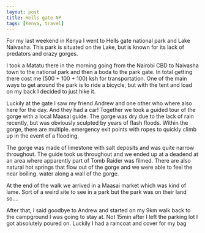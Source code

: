 ```yaml
---
layout: post
title: Hells gate NP
tags: [Kenya, travel]
---
```

For my last weekend in Kenya I went to Hells gate national park and Lake
Naivasha. This park is situated on the Lake, but is known for its lack of
predators and crazy gorges. 

I took a Matatu there in the morning going from the Nairobi CBD to Naivasha town
to the national park and then a boda to the park gate. In total getting there
cost me (500 + 100 + 100) ksh for transportation. One of the main ways to get
around the park is to ride a bicycle, but with the tent and load on my back I
decided to just hike it.

Luckily at the gate I saw my friend Andrew and one other who where also here for
the day. And they had a car! Together we took a guided tour of the gorge with a 
local Maasai guide. The gorge was dry due to the lack of rain recently, but was 
obviously sculpted by years of flash floods. Within the gorge, there are
multiple.  emergency exit points with ropes to quickly climb up in the event of 
a flooding.

The gorge was made of limestone with salt deposits and was quite narrow  
throughout. The guide took us throughout and we ended up at a deadend at an area
where apparently part of Tomb Raider was filmed. There are also natural hot
springs that flow out of the gorge and we were able to feel the near boiling. 
water along a wall of the gorge. 

At the end of the walk we arrived in a Maasai market which was kind of lame.
Sort of a weird site to see in a park but the park was on their land so....

After that, I said goodbye to Andrew and started on my 9km walk back to the
campground I was going to stay at. Not 15min after I left the parking lot I got
absolutely poured on. Luckily I had a raincoat and cover for my bag 